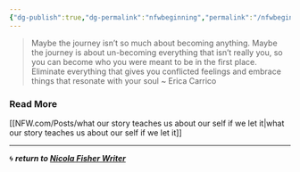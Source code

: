 ```yaml
---
{"dg-publish":true,"dg-permalink":"nfwbeginning","permalink":"/nfwbeginning/","dgHomeLink":true,"dgPassFrontmatter":false}
---
```



> Maybe the journey isn’t so much about becoming anything. Maybe the journey is about un-becoming everything that isn’t really you, so you can become who you were meant to be in the first place. Eliminate everything that gives you conflicted feelings and embrace things that resonate with your soul ~ Erica Carrico

### Read More

[[NFW.com/Posts/what our story teaches us about our self if we let it|what our story teaches us about our self if we let it]]

---

🌀 ***return to [Nicola Fisher Writer](https://booksbeansboots.co.uk/nfwstart/)***